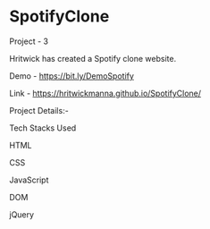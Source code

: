 # SpotifyClone

Project - 3

Hritwick has created a Spotify clone website. 

Demo - https://bit.ly/DemoSpotify

Link - https://hritwickmanna.github.io/SpotifyClone/

Project Details:-

Tech Stacks Used

HTML

CSS

JavaScript

DOM

jQuery

